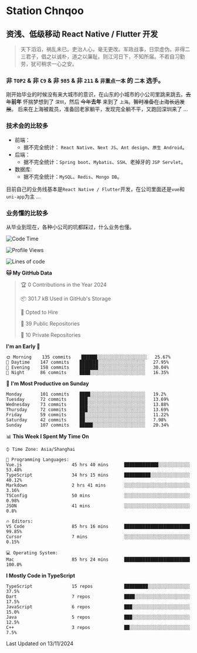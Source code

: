 # Station Chnqoo

## 资浅、低级移动 React Native / Flutter 开发

> 天下滔滔，祸乱未已。吏治人心，毫无更改。军政战事，日崇虚伪。非得二三君子，倡之以诚朴，道之以廉耻。则江河日下，不知所届。不若自习勤劳，犹可稍求一心之安。

### 非 `TOP2` & 非 `C9` & 非 `985` & 非 `211` & `非重点一本` 的 `二本` 选手。

刚开始毕业的时候没有来大城市的意识，在山东的小城市的小公司里跳来跳去。~~去年~~**前年** 怀揣梦想到了 `深圳`，然后 ~~今年~~**去年** 来到了 `上海`。~~暂时准备在上海长远发展~~。
后来在上海被裁员，准备回老家躺平，发现完全躺不平，又跑回深圳来了 ...

### 技术会的比较多

- 前端：
  - 据不完全统计： `React Native`、`Next JS`、`Ant design`、`原生 Android`。
- 后端：
  - 据不完全统计：`Spring boot`、`Mybatis`、`SSH`、老掉牙的 `JSP Servlet`。
- 数据库:
  - 据不完全统计：`MySQL`、`Redis`、`Mongo DB`。

目前自己的业务线基本是`React Native / Flutter`开发，在公司里面还是`vue`和`uni-app`为主 ...

### 业务懂的比较多

从毕业到现在，各种小公司的坑都踩过，什么业务也懂。

<!--START_SECTION:waka-->
![Code Time](http://img.shields.io/badge/Code%20Time-6%2C534%20hrs%2038%20mins-blue)

![Profile Views](http://img.shields.io/badge/Profile%20Views-0-blue)

![Lines of code](https://img.shields.io/badge/From%20Hello%20World%20I%27ve%20Written-490%20Thousand%20lines%20of%20code-blue)

**🐱 My GitHub Data** 

> 🏆 0 Contributions in the Year 2024
 > 
> 📦 301.7 kB Used in GitHub's Storage 
 > 
> 💼 Opted to Hire
 > 
> 📜 39 Public Repositories 
 > 
> 🔑 10 Private Repositories  
 > 
**I'm an Early 🐤** 

```text
🌞 Morning    135 commits    ██████░░░░░░░░░░░░░░░░░░░   25.67% 
🌆 Daytime    147 commits    ███████░░░░░░░░░░░░░░░░░░   27.95% 
🌃 Evening    158 commits    ███████░░░░░░░░░░░░░░░░░░   30.04% 
🌙 Night      86 commits     ████░░░░░░░░░░░░░░░░░░░░░   16.35%

```
📅 **I'm Most Productive on Sunday** 

```text
Monday       101 commits    ████░░░░░░░░░░░░░░░░░░░░░   19.2% 
Tuesday      72 commits     ███░░░░░░░░░░░░░░░░░░░░░░   13.69% 
Wednesday    73 commits     ███░░░░░░░░░░░░░░░░░░░░░░   13.88% 
Thursday     72 commits     ███░░░░░░░░░░░░░░░░░░░░░░   13.69% 
Friday       59 commits     ██░░░░░░░░░░░░░░░░░░░░░░░   11.22% 
Saturday     42 commits     ██░░░░░░░░░░░░░░░░░░░░░░░   7.98% 
Sunday       107 commits    █████░░░░░░░░░░░░░░░░░░░░   20.34%

```


📊 **This Week I Spent My Time On** 

```text
⌚︎ Time Zone: Asia/Shanghai

💬 Programming Languages: 
Vue.js                   45 hrs 40 mins      █████████████░░░░░░░░░░░░   53.48% 
TypeScript               34 hrs 15 mins      ██████████░░░░░░░░░░░░░░░   40.12% 
Markdown                 2 hrs 41 mins       ░░░░░░░░░░░░░░░░░░░░░░░░░   3.16% 
TSConfig                 50 mins             ░░░░░░░░░░░░░░░░░░░░░░░░░   0.98% 
JSON                     41 mins             ░░░░░░░░░░░░░░░░░░░░░░░░░   0.8%

🔥 Editors: 
VS Code                  85 hrs 16 mins      █████████████████████████   99.85% 
Cursor                   7 mins              ░░░░░░░░░░░░░░░░░░░░░░░░░   0.15%

💻 Operating System: 
Mac                      85 hrs 24 mins      █████████████████████████   100.0%

```

**I Mostly Code in TypeScript** 

```text
TypeScript               15 repos            █████████░░░░░░░░░░░░░░░░   37.5% 
Dart                     7 repos             ████░░░░░░░░░░░░░░░░░░░░░   17.5% 
JavaScript               6 repos             ███░░░░░░░░░░░░░░░░░░░░░░   15.0% 
Java                     5 repos             ███░░░░░░░░░░░░░░░░░░░░░░   12.5% 
C++                      3 repos             ██░░░░░░░░░░░░░░░░░░░░░░░   7.5%

```



 Last Updated on 13/11/2024
<!--END_SECTION:waka-->

<!---
ChenqiaoStation/ChenqiaoStation is a ✨ special ✨ repository because its `README.md` (this file) appears on your GitHub profile.
You can click the Preview link to take a look at your changes.
--->
